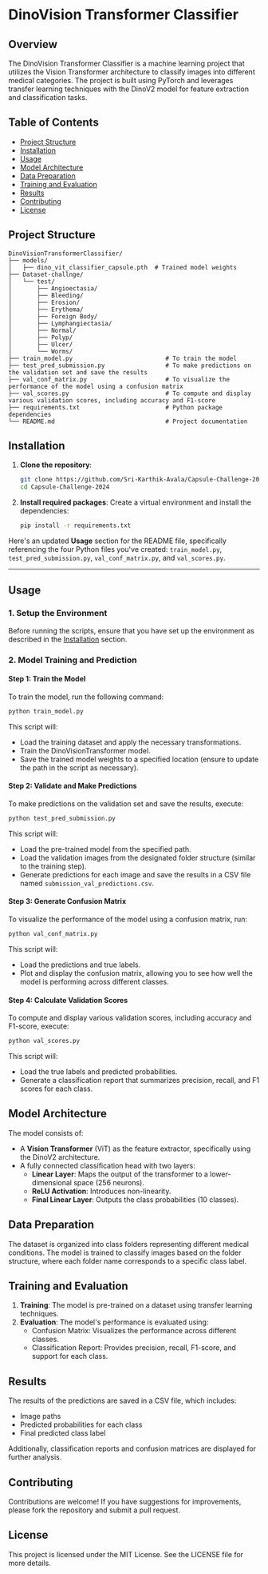 

# DinoVision Transformer Classifier

## Overview

The DinoVision Transformer Classifier is a machine learning project that utilizes the Vision Transformer architecture to classify images into different medical categories. The project is built using PyTorch and leverages transfer learning techniques with the DinoV2 model for feature extraction and classification tasks.

## Table of Contents

- [Project Structure](#project-structure)
- [Installation](#installation)
- [Usage](#usage)
- [Model Architecture](#model-architecture)
- [Data Preparation](#data-preparation)
- [Training and Evaluation](#training-and-evaluation)
- [Results](#results)
- [Contributing](#contributing)
- [License](#license)

## Project Structure

```
DinoVisionTransformerClassifier/
├── models/
│   ├── dino_vit_classifier_capsule.pth  # Trained model weights
├── Dataset-challnge/
│   └── test/
│       ├── Angioectasia/
│       ├── Bleeding/
│       ├── Erosion/
│       ├── Erythema/
│       ├── Foreign Body/
│       ├── Lymphangiectasia/
│       ├── Normal/
│       ├── Polyp/
│       ├── Ulcer/
│       └── Worms/
├── train_model.py                          # To train the model
├── test_pred_submission.py                 # To make predictions on the validation set and save the results
├── val_conf_matrix.py                      # To visualize the performance of the model using a confusion matrix
├── val_scores.py                           # To compute and display various validation scores, including accuracy and F1-score
├── requirements.txt                        # Python package dependencies
└── README.md                               # Project documentation
```

## Installation

1. **Clone the repository**:
   ```bash
   git clone https://github.com/Sri-Karthik-Avala/Capsule-Challenge-2024.git
   cd Capsule-Challenge-2024
   ```

2. **Install required packages**:
   Create a virtual environment and install the dependencies:
   ```bash
   pip install -r requirements.txt
   ```

Here's an updated **Usage** section for the README file, specifically referencing the four Python files you've created: `train_model.py`, `test_pred_submission.py`, `val_conf_matrix.py`, and `val_scores.py`.

---

## Usage

### 1. Setup the Environment
Before running the scripts, ensure that you have set up the environment as described in the [Installation](#installation) section.

### 2. Model Training and Prediction

#### Step 1: Train the Model
To train the model, run the following command:
```bash
python train_model.py
```
This script will:
- Load the training dataset and apply the necessary transformations.
- Train the DinoVisionTransformer model.
- Save the trained model weights to a specified location (ensure to update the path in the script as necessary).

#### Step 2: Validate and Make Predictions
To make predictions on the validation set and save the results, execute:
```bash
python test_pred_submission.py
```
This script will:
- Load the pre-trained model from the specified path.
- Load the validation images from the designated folder structure (similar to the training step).
- Generate predictions for each image and save the results in a CSV file named `submission_val_predictions.csv`.

#### Step 3: Generate Confusion Matrix
To visualize the performance of the model using a confusion matrix, run:
```bash
python val_conf_matrix.py
```
This script will:
- Load the predictions and true labels.
- Plot and display the confusion matrix, allowing you to see how well the model is performing across different classes.

#### Step 4: Calculate Validation Scores
To compute and display various validation scores, including accuracy and F1-score, execute:
```bash
python val_scores.py
```
This script will:
- Load the true labels and predicted probabilities.
- Generate a classification report that summarizes precision, recall, and F1 scores for each class.


## Model Architecture

The model consists of:
- A **Vision Transformer** (ViT) as the feature extractor, specifically using the DinoV2 architecture.
- A fully connected classification head with two layers:
  - **Linear Layer**: Maps the output of the transformer to a lower-dimensional space (256 neurons).
  - **ReLU Activation**: Introduces non-linearity.
  - **Final Linear Layer**: Outputs the class probabilities (10 classes).

## Data Preparation

The dataset is organized into class folders representing different medical conditions. The model is trained to classify images based on the folder structure, where each folder name corresponds to a specific class label.

## Training and Evaluation

1. **Training**: The model is pre-trained on a dataset using transfer learning techniques.
2. **Evaluation**: The model's performance is evaluated using:
   - Confusion Matrix: Visualizes the performance across different classes.
   - Classification Report: Provides precision, recall, F1-score, and support for each class.

## Results

The results of the predictions are saved in a CSV file, which includes:
- Image paths
- Predicted probabilities for each class
- Final predicted class label

Additionally, classification reports and confusion matrices are displayed for further analysis.

## Contributing

Contributions are welcome! If you have suggestions for improvements, please fork the repository and submit a pull request.

## License

This project is licensed under the MIT License. See the LICENSE file for more details.

